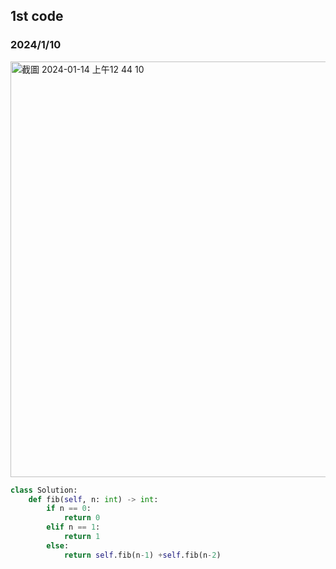 ## 1st code
### 2024/1/10
<img width="665" alt="截圖 2024-01-14 上午12 44 10" src="https://github.com/PhoenixCHW/My_leetcode/assets/39382795/7d697639-45c4-4be8-9fb5-7d244089da01">

```python
class Solution:
    def fib(self, n: int) -> int:
        if n == 0:
            return 0
        elif n == 1:
            return 1
        else:
            return self.fib(n-1) +self.fib(n-2)
```
